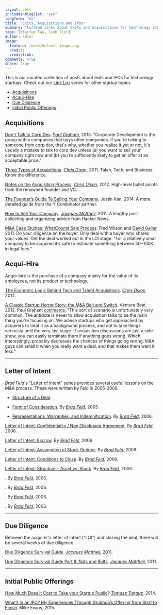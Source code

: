 ```yaml
---
layout: post
includeinbloglist: "yes"
longform: "no"
title: "Exits, Acquisitions and IPOs"
summary: "Curated links about exits and acquisitions for technology startups."
tags: [startup law, link list]
author: adler
image:
  feature: /wide/default-image.png
  credit:
  creditlink:
comments: true
share: true
---
```


<p class="big-text">This is our curated collection of posts about exits and IPOs  for technology startups. Check out our <a href="/tags/#link+list">Link List</a> series for other startup topics.</p>

<div class="toc">
<ul>
<li><a href="#acquisitions">Acquisitions</a></li>
<li><a href="#acqui-hire">Acqui-Hire</a></li>
<li><a href="#due-diligence">Due Diligence</a></li>
<li><a href="#initial-public-offerings">Initial Public Offerings</a></li>
</ul>
</div>


## Acquisitions

[Don't Talk to Corp Dev](http://paulgraham.com/corpdev.html). [*Paul Graham*](https://twitter.com/paulg), 2015. "Corporate Development is the group within companies that buys other companies. If you're talking to someone from corp dev, that's why, whether you realize it yet or not. It's usually a mistake to talk to corp dev unless (a) you want to sell your company right now and (b) you're sufficiently likely to get an offer at an acceptable price." 

[Three Types of Acquisitions](http://cdixon.org/2011/12/10/three-types-of-acquisitions/). [*Chris Dixon*](https://twitter.com/cdixon), 2011. Talen, Tech, and Business. Know the difference. 

[Notes on the Acquisition Process](http://cdixon.org/2012/09/10/notes-on-the-acquisition-process/). [*Chris Dixon*](https://twitter.com/cdixon), 2012. High-level bullet points from the renowned founder and VC. 



[The Founder’s Guide To Selling Your Company](http://justinkan.com/the-founders-guide-to-selling-your-company). Justin Kan, 2014. A more detailed guide from the Y Combinator partner. 

[How to Sell Your Company](http://jacquesmattheij.com/How+To+Sell+Your+Company). [*Jacques Mattheij*](https://twitter.com/jmattheij), 2011. A lengthy post collecting and organizing advice from Hacker News. 

[M&A Case Studies: WhatCounts Sale Process](http://avc.com/2011/01/ma-case-studies-whatcounts-sale-process/). Fred Wilson and [David Geller](https://twitter.com/davidgeller) 2011. Do your diligence on the buyer. Only deal with a buyer who shares your values. Get the deal worked out in the LOI stage. "For a relatively small company to be acquired it’s safe to estimate something between $50-$100K in legal fees."


## Acqui-Hire

Acqui-hire is the purchase of a company mainly for the value of its employees, not its product or technology. 

[The Economic Logic Behind Tech and Talent Acquisitions](http://cdixon.org/2012/10/19/the-economic-logic-behind-tech-and-talent-acquisitions/). [*Chris Dixon*](https://twitter.com/cdixon), 2012. 

[A Classic Startup Horror Story: the M&A Bait and Switch](http://venturebeat.com/2012/02/27/a-classic-startup-horror-story-the-ma-bait-and-switch/view-all/). Venture Beat, 2012. Paul Graham [comments](https://news.ycombinator.com/item?id=3639285), "This sort of scenario is unfortunately very common. The antidote is never to allow acquisition talks to be the main thing you're focusing on. We advise startups who get approached by acquirers to treat it as a background process, and not to take things seriously until the very last stage. If acquisition discussions are just a side show, you can easily terminate them if anything goes wrong. Which, interestingly, probably decreases the chances of things going wrong. M&A guys can smell it when you really want a deal, and that makes them want it less." 

- - - 
## Letter of Intent

[*Brad Feld*](http://www.twitter.com/bfeld)'s "Letter of Intent" series provides several useful lessons on the M&A process. These were written by Feld in 2005-2006.

  - [Structure of a Deal](http://www.feld.com/archives/2005/10/letter-of-intent-structure-of-a-deal.html). 
 
  - [Form of Consideration](http://www.feld.com/archives/2005/11/letter-of-intent-form-of-consideration.html). By [*Brad Feld*](http://www.twitter.com/bfeld), 2005.

  - [Representations, Warranties, and Indemnification](http://www.feld.com/archives/2006/01/letter-of-intent-representations-warranties-and-indemnification.html). By [*Brad Feld*](http://www.twitter.com/bfeld), 2006. 

[Letter of Intent: Confidentiality / Non-Disclosure Agreement](http://www.feld.com/archives/2006/02/letter-of-intent-confidentiality-non-disclosure-agreement.html). By [*Brad Feld*](http://www.twitter.com/bfeld), 2006.



[Letter of Intent: Escrow](http://www.feld.com/archives/2006/01/letter-of-intent-escrow.html). By [*Brad Feld*](http://www.twitter.com/bfeld), 2006.

[Letter of Intent: Assumption of Stock Options](http://www.feld.com/archives/2006/01/letter-of-intent-assumption-of-stock-options.html). By [*Brad Feld*](http://www.twitter.com/bfeld), 2006.

[Letter of Intent: Conditions to Close](http://www.feld.com/archives/2006/04/letter-of-intent-conditions-to-close.html). By [*Brad Feld*](http://www.twitter.com/bfeld), 2006.

[Letter of Intent: Structure – Asset vs. Stock](http://www.feld.com/archives/2005/11/letter-of-intent-structure-asset-vs-stock.html). By [*Brad Feld*](http://www.twitter.com/bfeld), 2006.

[](). By [*Brad Feld*](http://www.twitter.com/bfeld), 2006.

[](). By [*Brad Feld*](http://www.twitter.com/bfeld), 2006.

[](). By [*Brad Feld*](http://www.twitter.com/bfeld), 2006.

[](). By [*Brad Feld*](http://www.twitter.com/bfeld), 2006.

- - - 
 
## Due Diligence

Between the acquirer's letter of intent ("LOI") and closing the deal, there will be several weeks of due diligence. 

[Due Diligence Survival Guide](http://jacquesmattheij.com/Due+Diligence+survival+guide). [*Jacques Mattheij*](https://twitter.com/jmattheij), 2011.

[Due Diligence Survival Guide Part II, Nuts and Bolts](http://jacquesmattheij.com/Due+Diligence+survival+guide-part+II-Nuts+and+Bolts). [*Jacques Mattheij*](https://twitter.com/jmattheij), 2011.

- - - 

## Initial Public Offerings

[How Much Does it Cost to Take your Startup Public](http://tomtunguz.com/how-much-does-it-cost-to-take-your-startup-public/)? [*Tomasz Tunguz*](http://www.twitter.com/ttunguz), 2014. 

[What’s in an IPO? My Experiences Through Grubhub’s Offering from Start to Finish](http://mevans314.com/2015/02/09/whats-an-ipo-my-experiences-of-grubhubs-initial-offering/). Mike Evans, 2015. 

